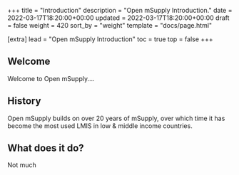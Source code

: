 +++
title = "Introduction"
description = "Open mSupply Introduction."
date = 2022-03-17T18:20:00+00:00
updated = 2022-03-17T18:20:00+00:00
draft = false
weight = 420
sort_by = "weight"
template = "docs/page.html"

[extra]
lead = "Open mSupply Introduction"
toc = true
top = false
+++

## Welcome

Welcome to Open mSupply....


## History

Open mSupply builds on over 20 years of mSupply, over which time it has become the most used LMIS in low & middle income countries.


## What does it do?

Not much